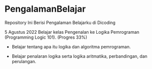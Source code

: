 # PengalamanBelajar
Repository Ini Berisi Pengalaman Belajarku di Dicoding

5 Agustus 2022
Belajar kelas Pengenalan ke Logika Pemrograman (Programming Logic 101). (Progres 33%)

* Belajar tentang apa itu logika dan algoritma pemrograman.

* Belajar penalaran logika serta logika aritmatika, perbandingan, dan perulangan.

